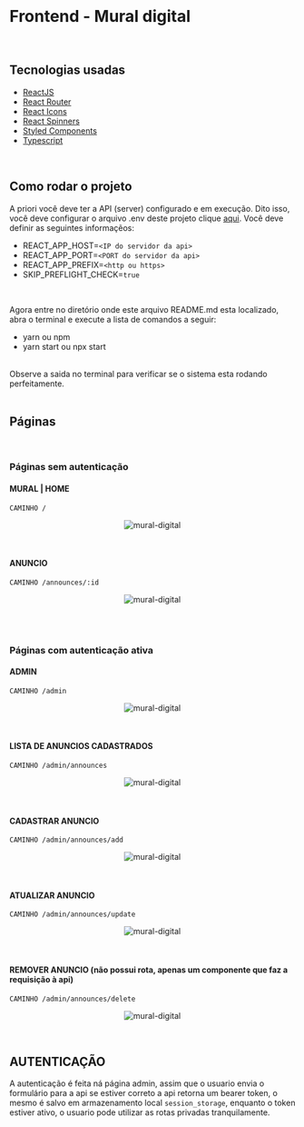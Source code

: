 <br />
<h1> Frontend - Mural digital </h1>
<br />

## Tecnologias usadas

- [ReactJS](https://pt-br.reactjs.org/)
- [React Router](https://reactrouter.com/)
- [React Icons](https://react-icons.github.io/react-icons/)
- [React Spinners](https://www.davidhu.io/react-spinners/)
- [Styled Components](https://styled-components.com/)
- [Typescript](https://www.typescriptlang.org/)
  
<br />

## Como rodar o projeto

A priori você deve ter a API (server) configurado e em execução. Dito isso, você deve configurar o arquivo 
.env deste projeto clique [aqui](./.env). Você deve definir as seguintes informaçẽos: 

- REACT_APP_HOST=`<IP do servidor da api>`
- REACT_APP_PORT=`<PORT do servidor da api>`
- REACT_APP_PREFIX=`<http ou https>`
- SKIP_PREFLIGHT_CHECK=`true`
<br />

Agora entre no diretório onde este arquivo README.md esta localizado, abra o terminal e execute 
a lista de comandos a seguir:

- yarn ou npm
- yarn start ou npx start

<br />
Observe a saida no terminal para verificar se o sistema esta rodando perfeitamente.

<br />
<br />

## Páginas
<br />

### Páginas sem autenticação

#### MURAL | HOME

`CAMINHO /`

<p align="center">
  <img alt="mural-digital" src="../.github/home.png" />
</p>
<br />

#### ANUNCIO

`CAMINHO /announces/:id`

<p align="center">
  <img alt="mural-digital" src="../.github/anuncio.png" />
</p>
<br />
<br />

### Páginas com autenticação ativa

#### ADMIN

`CAMINHO /admin`

<p align="center">
  <img alt="mural-digital" src="../.github/login-admin.png" />
</p>
<br />

#### LISTA DE ANUNCIOS CADASTRADOS

`CAMINHO /admin/announces`
<p align="center">
  <img alt="mural-digital" src="../.github/lista-de-anuncios.png" />
</p>
<br />

#### CADASTRAR ANUNCIO

`CAMINHO /admin/announces/add`
<p align="center">
  <img alt="mural-digital" src="../.github/cadastro.png" />
</p>
<br />

#### ATUALIZAR ANUNCIO

`CAMINHO /admin/announces/update`
<p align="center">
  <img alt="mural-digital" src="../.github/cadastro.png" />
</p>
<br />

#### REMOVER ANUNCIO (não possui rota, apenas um componente que faz a requisição à api)

`CAMINHO /admin/announces/delete`
<p align="center">
  <img alt="mural-digital" src="../.github/deletar.png" />
</p>
<br />

## AUTENTICAÇÃO

A autenticação é feita ná página admin, assim que o usuario envia o formulário para a api
se estiver correto a api retorna um bearer token, o mesmo é salvo em armazenamento local
`session_storage`, enquanto o token estiver ativo, o usuario pode utilizar as rotas privadas
tranquilamente.
<br />
<br />
